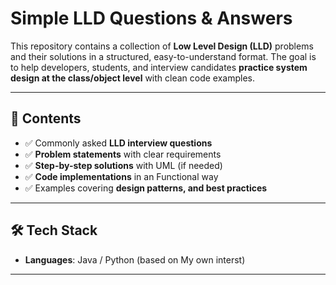# Simple LLD Questions & Answers  

This repository contains a collection of **Low Level Design (LLD)** problems and their solutions in a structured, easy-to-understand format. The goal is to help developers, students, and interview candidates **practice system design at the class/object level** with clean code examples.  

---

## 📌 Contents  

- ✅ Commonly asked **LLD interview questions**  
- ✅ **Problem statements** with clear requirements  
- ✅ **Step-by-step solutions** with UML (if needed)  
- ✅ **Code implementations** in an Functional way  
- ✅ Examples covering **design patterns, and best practices**  

---

## 🛠️ Tech Stack  

- **Languages**: Java / Python (based on My own interst)  


---



